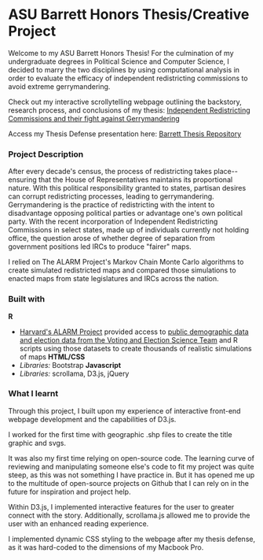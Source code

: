# ASU Barrett Honors Thesis/Creative Project
Welcome to my ASU Barrett Honors Thesis! For the culmination of my undergraduate degrees in Political Science and Computer Science, I decided to marry the two disciplines by using computational analysis in order to evaluate the efficacy of independent redistricting commissions to avoid extreme gerrymandering.

Check out my interactive scrollytelling webpage outlining the backstory, research process, and conclusions of my thesis: [Independent Redistricting Commissions and their fight against Gerrymandering](https://dheetideliwala.github.io/honors-thesis/)

Access my Thesis Defense presentation here: [Barrett Thesis Repository](https://keep.lib.asu.edu/items/190295)

### Project Description
After every decade's census, the process of redistricting takes place-- ensuring that the House of Representatives maintains its proportional nature. With this political responsibility granted to states, partisan desires can corrupt redistricting processes, leading to gerrymandering. Gerrymandering is the practice of redistricting with the intent to disadvantage opposing political parties or advantage one's own political party. With the recent incorporation of Independent Redistricting Commissions in select states, made up of individuals currently not holding office, the question arose of whether degree of separation from government positions led IRCs to produce "fairer" maps.

I relied on The ALARM Project's Markov Chain Monte Carlo algorithms to create simulated redistricted maps and compared those simulations to enacted maps from state legislatures and IRCs across the nation.

### Built with
**R**
- [Harvard's ALARM Project](https://github.com/alarm-redist/fifty-states) provided access to [public demographic data and election data from the Voting and Election Science Team](https://dataverse.harvard.edu/dataset.xhtml?persistentId=doi:10.7910/DVN/SLCD3E) and R scripts using those datasets to create thousands of realistic simulations of maps
**HTML/CSS**
- *Libraries:* Bootstrap
**Javascript**
- *Libraries:* scrollama, D3.js, jQuery

### What I learnt
Through this project, I built upon my experience of interactive front-end webpage development and the capabilities of D3.js. 

I worked for the first time with geographic .shp files to create the title graphic and svgs.

It was also my first time relying on open-source code. The learning curve of reviewing and manipulating someone else's code to fit my project was quite steep, as this was not something I have practice in. But it has opened me up to the multitude of open-source projects on Github that I can rely on in the future for inspiration and project help. 

Within D3.js, I implemented interactive features for the user to greater connect with the story. Additionally, scrollama.js allowed me to provide the user with an enhanced reading experience.

I implemented dynamic CSS styling to the webpage after my thesis defense, as it was hard-coded to the dimensions of my Macbook Pro.


